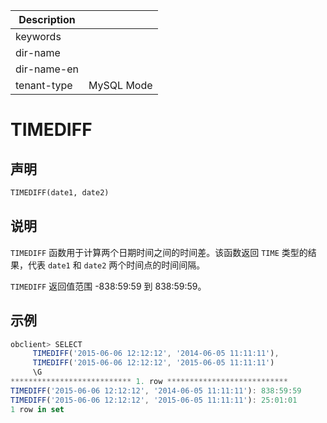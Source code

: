 | Description   |                 |
|---------------|-----------------|
| keywords      |                 |
| dir-name      |                 |
| dir-name-en   |                 |
| tenant-type   | MySQL Mode      |

# TIMEDIFF

## 声明

```sql
TIMEDIFF(date1, date2)
```

## 说明

`TIMEDIFF` 函数用于计算两个日期时间之间的时间差。该函数返回 `TIME` 类型的结果，代表 `date1` 和 `date2` 两个时间点的时间间隔。

`TIMEDIFF` 返回值范围 -838:59:59 到 838:59:59。

## 示例

```javascript
obclient> SELECT
     TIMEDIFF('2015-06-06 12:12:12', '2014-06-05 11:11:11'),
     TIMEDIFF('2015-06-06 12:12:12', '2015-06-05 11:11:11')
     \G
*************************** 1. row ***************************
TIMEDIFF('2015-06-06 12:12:12', '2014-06-05 11:11:11'): 838:59:59
TIMEDIFF('2015-06-06 12:12:12', '2015-06-05 11:11:11'): 25:01:01
1 row in set
```
